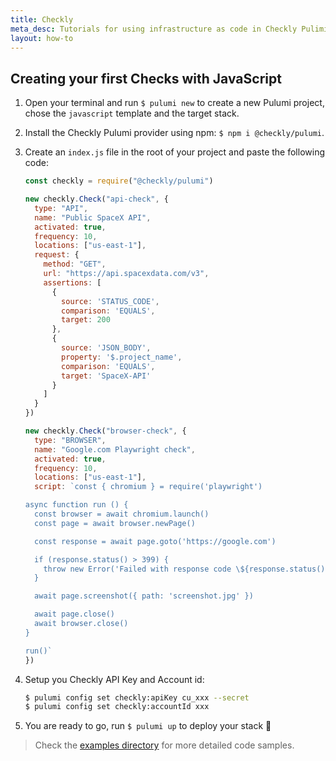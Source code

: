 ```yaml
---
title: Checkly
meta_desc: Tutorials for using infrastructure as code in Checkly Pulimi Provider.
layout: how-to
---
```


## Creating your first Checks with JavaScript

1. Open your terminal and run `$ pulumi new` to create a new Pulumi project, chose the `javascript` template and the target stack.
1. Install the Checkly Pulumi provider using npm: `$ npm i @checkly/pulumi`.
1. Create an `index.js` file in the root of your project and paste the following code:

    ```javascript
    const checkly = require("@checkly/pulumi")

    new checkly.Check("api-check", {
      type: "API",
      name: "Public SpaceX API",
      activated: true,
      frequency: 10,
      locations: ["us-east-1"],
      request: {
        method: "GET",
        url: "https://api.spacexdata.com/v3",
        assertions: [
          {
            source: 'STATUS_CODE',
            comparison: 'EQUALS',
            target: 200
          },
          {
            source: 'JSON_BODY',
            property: '$.project_name',
            comparison: 'EQUALS',
            target: 'SpaceX-API'
          }
        ]
      }
    })

    new checkly.Check("browser-check", {
      type: "BROWSER",
      name: "Google.com Playwright check",
      activated: true,
      frequency: 10,
      locations: ["us-east-1"],
      script: `const { chromium } = require('playwright')

    async function run () {
      const browser = await chromium.launch()
      const page = await browser.newPage()

      const response = await page.goto('https://google.com')

      if (response.status() > 399) {
        throw new Error('Failed with response code \${response.status()}')
      }

      await page.screenshot({ path: 'screenshot.jpg' })

      await page.close()
      await browser.close()
    }

    run()`
    })
    ```

1. Setup you Checkly API Key and Account id:

    ```bash
    $ pulumi config set checkly:apiKey cu_xxx --secret
    $ pulumi config set checkly:accountId xxx
    ```

1. You are ready to go, run `$ pulumi up` to deploy your stack 🚀

> Check the [examples directory](https://github.com/checkly/pulumi-checkly/tree/main/examples) for more detailed code samples.
